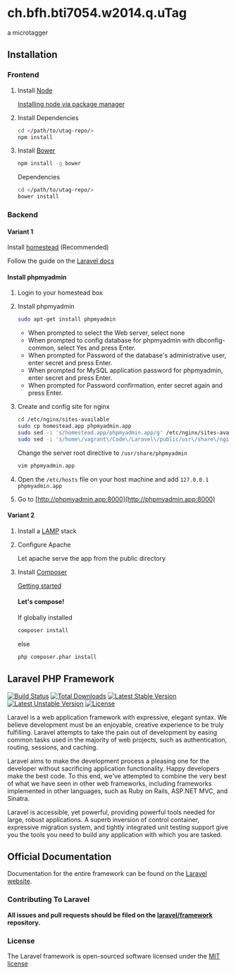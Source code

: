 ch.bfh.bti7054.w2014.q.uTag
===========================

a microtagger

## Installation

### Frontend

1. Install [Node](http://nodejs.org/)
	
	[Installing node via package manager](https://github.com/joyent/node/wiki/installing-node.js-via-package-manager)

2. Install Dependencies

	```bash
	cd </path/to/utag-repo/>
	npm install
	```	

3. Install [Bower](http://bower.io/)

	```bash
	npm install -g bower
	```

	Dependencies

	```bash
	cd </path/to/utag-repo/>
	bower install
	```


### Backend

#### Variant 1

Install [homestead](https://github.com/laravel/homestead) (Recommended)

Follow the guide on the [Laravel docs](http://laravel.com/docs/4.2/homestead)

#### Install phpmyadmin

1. Login to your homestead box
2. Install phpmyadmin

	```bash
	sudo apt-get install phpmyadmin
	```

	* When prompted to select the Web server, select none
	* When prompted to config database for phpmyadmin with dbconfig-common, select Yes and press Enter.
	* When prompted for Password of the database's administrative user, enter secret and press Enter.
	* When prompted for MySQL application password for phpmyadmin, enter secret and press Enter. 
	* When prompted for Password confirmation, enter secret again and press Enter.

3. Create and config site for nginx

	```bash
	cd /etc/nginx/sites-available
	sudo cp homestead.app phpmyadmin.app
	sudo sed -i 's/homestead.app/phpmyadmin.app/g' /etc/nginx/sites-available/phpmyadmin.app
	sudo sed -i 's/home\/vagrant\/Code\/Laravel\/public/usr\/share\/nginx\/html\/phpmyadmin/g' /etc/nginx/sites-available/phpmyadmin.app
	```

	Change the server root directive to `/usr/share/phpmyadmin`

	```bash
	vim phpmyadmin.app
	```

4. Open the `/etc/hosts` file on your host machine and add `127.0.0.1 phpmyadmin.app`

5. Go to [http://phpmyadmin.app:8000](http://phpmyadmin.app:8000)

#### Variant 2

1. Install a [LAMP](http://en.wikipedia.org/wiki/LAMP_%28software_bundle%29) stack

2. Configure Apache

	Let apache serve the app from the public directory

3. Install [Composer](https://getcomposer.org/)

	[Getting started](https://getcomposer.org/doc/00-intro.md)

	#### Let's compose!

	If globally installed

	```bash
	composer install
	```

	else

	```bash
	php composer.phar install
	```



## Laravel PHP Framework

[![Build Status](https://travis-ci.org/laravel/framework.svg)](https://travis-ci.org/laravel/framework)
[![Total Downloads](https://poser.pugx.org/laravel/framework/downloads.svg)](https://packagist.org/packages/laravel/framework)
[![Latest Stable Version](https://poser.pugx.org/laravel/framework/v/stable.svg)](https://packagist.org/packages/laravel/framework)
[![Latest Unstable Version](https://poser.pugx.org/laravel/framework/v/unstable.svg)](https://packagist.org/packages/laravel/framework)
[![License](https://poser.pugx.org/laravel/framework/license.svg)](https://packagist.org/packages/laravel/framework)

Laravel is a web application framework with expressive, elegant syntax. We believe development must be an enjoyable, creative experience to be truly fulfilling. Laravel attempts to take the pain out of development by easing common tasks used in the majority of web projects, such as authentication, routing, sessions, and caching.

Laravel aims to make the development process a pleasing one for the developer without sacrificing application functionality. Happy developers make the best code. To this end, we've attempted to combine the very best of what we have seen in other web frameworks, including frameworks implemented in other languages, such as Ruby on Rails, ASP.NET MVC, and Sinatra.

Laravel is accessible, yet powerful, providing powerful tools needed for large, robust applications. A superb inversion of control container, expressive migration system, and tightly integrated unit testing support give you the tools you need to build any application with which you are tasked.

## Official Documentation

Documentation for the entire framework can be found on the [Laravel website](http://laravel.com/docs).

### Contributing To Laravel

**All issues and pull requests should be filed on the [laravel/framework](http://github.com/laravel/framework) repository.**

### License

The Laravel framework is open-sourced software licensed under the [MIT license](http://opensource.org/licenses/MIT)

